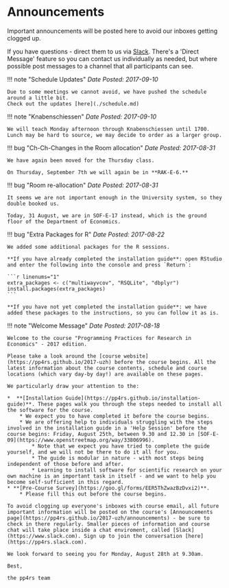 # Announcements

Important announcements will be posted here to avoid our inboxes getting clogged up.

If you have questions - direct them to us via [Slack](https://pp4rs.slack.com). There's a 'Direct Message' feature so you can contact us individually as needed, but where possible post messages to a channel that all participants can see.


!!! note "Schedule Updates"
    *Date Posted: 2017-09-10*

    Due to some meetings we cannot avoid, we have pushed the schedule around a little bit.
    Check out the updates [here](./schedule.md)

!!! note "Knabenschiessen"
    *Date Posted: 2017-09-10*

    We will teach Monday afternoon through Knabenschiessen until 1700.
    Lunch may be hard to source, we may decide to order as a larger group.

!!! bug "Ch-Ch-Changes in the Room allocation"
    *Date Posted: 2017-08-31*

    We have again been moved for the Thursday class.

    On Thursday, September 7th we will again be in **RAK-E-6.**

!!! bug "Room re-allocation"
    *Date Posted: 2017-08-31*

    It seems we are not important enough in the University system, so they double booked us.

    Today, 31 August, we are in SOF-E-17 instead, which is the ground floor of the Department of Economics.

!!! bug "Extra Packages for R"
    *Date Posted: 2017-08-22*

    We added some additional packages for the R sessions.

    **If you have already completed the installation guide**: open RStudio and enter the following into the console and press `Return`:

    ```r linenums="1"
    extra_packages <- c("multiwayvcov", "RSQLite", "dbplyr")
    install.packages(extra_packages)
    ```

    **If you have not yet completed the installation guide**: we have added these packages to the instructions, so you can follow it as is.


!!! note "Welcome Message"
    *Date Posted: 2017-08-18*

    Welcome to the course "Programming Practices for Research in Economics" - 2017 edition.

    Please take a look around the [course website](https://pp4rs.github.io/2017-uzh) before the course begins. All the latest information about the course contents, schedule and course locations (which vary day-by day!) are available on these pages.

    We particularly draw your attention to the:

    *  **[Installation Guide](https://pp4rs.github.io/installation-guide)**. These pages walk you through the steps needed to install all the software for the course.
        * We expect you to have completed it before the course begins.
        * We are offering help to individuals struggling with the steps involved in the installation guide in a 'Help Session' before the course begins: Friday, August 25th, between 9.30 and 12.30 in [SOF-E-09](https://www.openstreetmap.org/way/33806996).
            * Note that we expect you have tried to complete the guide yourself, and we will not be there to do it all for you.
            * The guide is modular in nature - with most steps being independent of those before and after.
            * Learning to install software for scientific research on your own machine is an important task in itself - and we want to help you become self-sufficient in this regard.
    * **[Pre-Course Survey](https://goo.gl/forms/EER5ThZwazBzDvxi2)**.
        * Please fill this out before the course begins.

    To avoid clogging up everyone's inboxes with course email, all future important information will be posted on the course's [Announcements page](https://pp4rs.github.io/2017-uzh/announcements) - be sure to check in there regularly. Smaller pieces of information and course chat will take place inside a chat enviroment, called [Slack](https://www.slack.com). Sign up to join the conversation [here](https://pp4rs.slack.com).

    We look forward to seeing you for Monday, August 28th at 9.30am.

    Best,

    the pp4rs team
